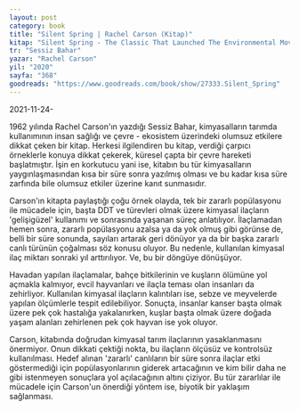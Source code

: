 ```yaml
---
layout: post
category: book
title: "Silent Spring | Rachel Carson (Kitap)"
kitap: "Silent Spring - The Classic That Launched The Environmental Movement"
tr: "Sessiz Bahar"
yazar: "Rachel Carson"
yil: "2020"
sayfa: "368"
goodreads: "https://www.goodreads.com/book/show/27333.Silent_Spring"
---
```


2021-11-24-

1962 yılında Rachel Carson'ın yazdığı Sessiz Bahar, kimyasalların tarımda kullanımının insan sağlığı ve çevre - ekosistem üzerindeki olumsuz etkilere dikkat çeken bir kitap. Herkesi ilgilendiren bu kitap, verdiği çarpıcı örneklerle konuya dikkat çekerek, küresel çapta bir çevre hareketi başlatmıştır. İşin en korkutucu yani ise, kitabın bu tür kimyasalların yaygınlaşmasından kısa bir süre sonra yazılmış olması ve bu kadar kısa süre zarfında bile olumsuz etkiler üzerine kanıt sunmasıdır.

Carson'ın kitapta paylaştığı çoğu örnek olayda, tek bir zararlı popülasyonu ile mücadele için, başta DDT ve türevleri olmak üzere kimyasal ilaçların 'gelişigüzel' kullanımı ve sonrasında yaşanan süreç anlatılıyor. İlaçlamadan hemen sonra, zararlı popülasyonu azalsa ya da yok olmuş gibi görünse de, belli bir süre sonunda, sayıları artarak geri dönüyor ya da bir başka zararlı canlı türünün çoğalması söz konusu oluyor. Bu nedenle, kullanılan kimyasal ilaç miktarı sonraki yıl arttırılıyor. Ve, bu bir döngüye dönüşüyor.

Havadan yapılan ilaçlamalar, bahçe bitkilerinin ve kuşların ölümüne yol açmakla kalmıyor, evcil hayvanları ve ilaçla teması olan insanları da zehirliyor. Kullanılan kimyasal ilaçların kalıntıları ise, sebze ve meyvelerde yapılan ölçümlerle tespit edilebiliyor. Sonuçta, insanlar kanser başta olmak üzere pek çok hastalığa yakalanırken, kuşlar başta olmak üzere doğada yaşam alanları zehirlenen pek çok hayvan ise yok oluyor.

Carson, kitabında doğrudan kimyasal tarım ilaçlarının yasaklanmasını önermiyor. Onun dikkati çektiği nokta, bu ilaçların ölçüsüz ve kontrolsüz kullanılması. Hedef alınan 'zararlı' canlıların bir süre sonra ilaçlar etki göstermediği için popülasyonlarının giderek artacağının ve kim bilir daha ne gibi istenmeyen sonuçlara yol açılacağının altını çiziyor. Bu tür zararlılar ile mücadele için Carson'un önerdiği yöntem ise, biyotik bir yaklaşım sağlanması.
